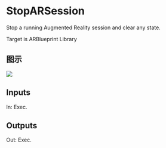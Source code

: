 # StopARSession

Stop a running Augmented Reality session and clear any state.

Target is ARBlueprint Library

## 图示

![]($-20221218-17574376.png)

## Inputs

In: Exec.  

## Outputs

Out: Exec.

